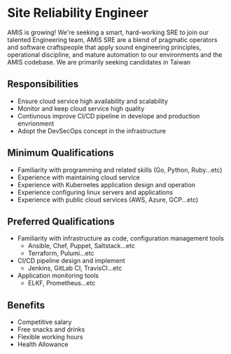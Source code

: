 # Site Reliability Engineer

AMIS is growing! We're seeking a smart, hard-working SRE to join our talented Engineering team, AMIS SRE are a blend of pragmatic operators and software craftspeople that apply sound engineering principles, operational discipline, and mature automation to our environments and the AMIS codebase. We are primarily seeking candidates in Taiwan

## Responsibilities
* Ensure cloud service high availability and scalability
* Monitor and keep cloud service high quality
* Contiunous improve CI/CD pipeline in develope and production envrionment
* Adopt the DevSecOps concept in the infrastructure

## Minimum Qualifications
* Familiarity with programming and related skills (Go, Python, Ruby...etc)
* Experience with maintaining cloud service
* Experience with Kubernetes application design and operation
* Experience configuring linux servers and applications
* Experience with public cloud services (AWS, Azure, GCP...etc)

## Preferred Qualifications
* Familiarity with infrastructure as code, configuration management tools
    * Ansible, Chef, Puppet, Saltstack...etc
    * Terraform, Pulumi...etc
* CI/CD pipeline design and implement
    * Jenkins, GitLab CI, TravisCI...etc
* Application monitoring tools
    * ELKF, Prometheus...etc

## Benefits
* Competitive salary
* Free snacks and drinks
* Flexible working hours
* Health Allowance
